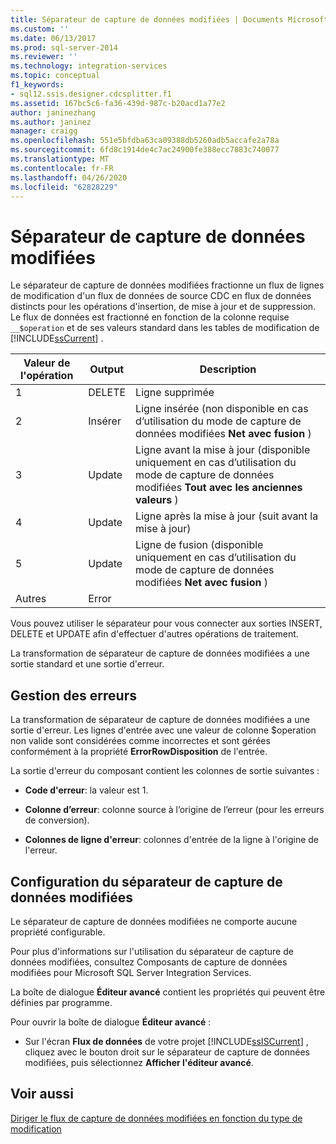 ```yaml
---
title: Séparateur de capture de données modifiées | Documents Microsoft
ms.custom: ''
ms.date: 06/13/2017
ms.prod: sql-server-2014
ms.reviewer: ''
ms.technology: integration-services
ms.topic: conceptual
f1_keywords:
- sql12.ssis.designer.cdcsplitter.f1
ms.assetid: 167bc5c6-fa36-439d-987c-b20acd1a77e2
author: janinezhang
ms.author: janinez
manager: craigg
ms.openlocfilehash: 551e5bfdba63ca09388db5260adb5accafe2a78a
ms.sourcegitcommit: 6fd8c1914de4c7ac24900fe388ecc7883c740077
ms.translationtype: MT
ms.contentlocale: fr-FR
ms.lasthandoff: 04/26/2020
ms.locfileid: "62828229"
---
```

# <a name="cdc-splitter"></a>Séparateur de capture de données modifiées
  Le séparateur de capture de données modifiées fractionne un flux de lignes de modification d'un flux de données de source CDC en flux de données distincts pour les opérations d'insertion, de mise à jour et de suppression. Le flux de données est fractionné en fonction de la colonne requise `__$operation` et de ses valeurs standard dans les tables de modification de [!INCLUDE[ssCurrent](../../includes/sscurrent-md.md)] .  
  
|Valeur de l'opération|Output|Description|  
|------------------------|------------|-----------------|  
|1|DELETE|Ligne supprimée|  
|2|Insérer|Ligne insérée (non disponible en cas d’utilisation du mode de capture de données modifiées **Net avec fusion** )|  
|3|Update|Ligne avant la mise à jour (disponible uniquement en cas d’utilisation du mode de capture de données modifiées **Tout avec les anciennes valeurs** )|  
|4|Update|Ligne après la mise à jour (suit avant la mise à jour)|  
|5|Update|Ligne de fusion (disponible uniquement en cas d’utilisation du mode de capture de données modifiées **Net avec fusion** )|  
|Autres|Error||  
  
 Vous pouvez utiliser le séparateur pour vous connecter aux sorties INSERT, DELETE et UPDATE afin d'effectuer d'autres opérations de traitement.  
  
 La transformation de séparateur de capture de données modifiées a une sortie standard et une sortie d'erreur.  
  
## <a name="error-handling"></a>Gestion des erreurs  
 La transformation de séparateur de capture de données modifiées a une sortie d'erreur. Les lignes d'entrée avec une valeur de colonne $operation non valide sont considérées comme incorrectes et sont gérées conformément à la propriété **ErrorRowDisposition** de l'entrée.  
  
 La sortie d'erreur du composant contient les colonnes de sortie suivantes :  
  
-   **Code d'erreur**: la valeur est 1.  
  
-   **Colonne d’erreur**: colonne source à l’origine de l’erreur (pour les erreurs de conversion).  
  
-   **Colonnes de ligne d'erreur**: colonnes d'entrée de la ligne à l'origine de l'erreur.  
  
## <a name="configuring-the-cdc-splitter"></a>Configuration du séparateur de capture de données modifiées  
 Le séparateur de capture de données modifiées ne comporte aucune propriété configurable.  
  
 Pour plus d'informations sur l'utilisation du séparateur de capture de données modifiées, consultez Composants de capture de données modifiées pour Microsoft SQL Server Integration Services.  
  
 La boîte de dialogue **Éditeur avancé** contient les propriétés qui peuvent être définies par programme.  
  
 Pour ouvrir la boîte de dialogue **Éditeur avancé** :  
  
-   Sur l'écran **Flux de données** de votre projet [!INCLUDE[ssISCurrent](../../includes/ssiscurrent-md.md)] , cliquez avec le bouton droit sur le séparateur de capture de données modifiées, puis sélectionnez **Afficher l'éditeur avancé**.  
  
## <a name="see-also"></a>Voir aussi  
 [Diriger le flux de capture de données modifiées en fonction du type de modification](direct-the-cdc-stream-according-to-the-type-of-change.md)  
  
  
